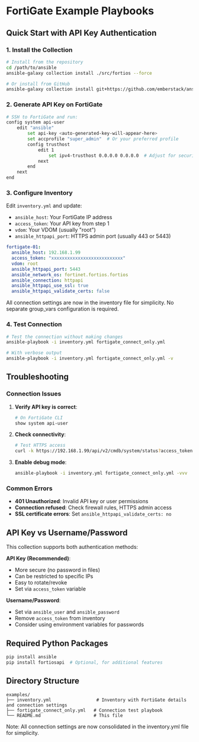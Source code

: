 # FortiGate Example Playbooks

## Quick Start with API Key Authentication

### 1. Install the Collection

```bash
# Install from the repository
cd /path/to/ansible
ansible-galaxy collection install ./src/fortios --force

# Or install from GitHub
ansible-galaxy collection install git+https://github.com/emberstack/ansible.git#/src/fortios
```

### 2. Generate API Key on FortiGate

```bash
# SSH to FortiGate and run:
config system api-user
    edit "ansible"
        set api-key <auto-generated-key-will-appear-here>
        set accprofile "super_admin"  # Or your preferred profile
        config trusthost
            edit 1
                set ipv4-trusthost 0.0.0.0 0.0.0.0  # Adjust for security
            next
        end
    next
end
```

### 3. Configure Inventory

Edit `inventory.yml` and update:
- `ansible_host`: Your FortiGate IP address
- `access_token`: Your API key from step 1
- `vdom`: Your VDOM (usually "root")
- `ansible_httpapi_port`: HTTPS admin port (usually 443 or 5443)

```yaml
fortigate-01:
  ansible_host: 192.168.1.99
  access_token: "xxxxxxxxxxxxxxxxxxxxxxxxxxx"
  vdom: root
  ansible_httpapi_port: 5443
  ansible_network_os: fortinet.fortios.fortios
  ansible_connection: httpapi
  ansible_httpapi_use_ssl: true
  ansible_httpapi_validate_certs: false
```

All connection settings are now in the inventory file for simplicity. No separate group_vars configuration is required.

### 4. Test Connection

```bash
# Test the connection without making changes
ansible-playbook -i inventory.yml fortigate_connect_only.yml

# With verbose output
ansible-playbook -i inventory.yml fortigate_connect_only.yml -v
```


## Troubleshooting

### Connection Issues

1. **Verify API key is correct**:
   ```bash
   # On FortiGate CLI
   show system api-user
   ```

2. **Check connectivity**:
   ```bash
   # Test HTTPS access
   curl -k https://192.168.1.99/api/v2/cmdb/system/status?access_token=YOUR_TOKEN
   ```

3. **Enable debug mode**:
   ```bash
   ansible-playbook -i inventory.yml fortigate_connect_only.yml -vvv
   ```

### Common Errors

- **401 Unauthorized**: Invalid API key or user permissions
- **Connection refused**: Check firewall rules, HTTPS admin access
- **SSL certificate errors**: Set `ansible_httpapi_validate_certs: no`

## API Key vs Username/Password

This collection supports both authentication methods:

**API Key (Recommended)**:
- More secure (no password in files)
- Can be restricted to specific IPs
- Easy to rotate/revoke
- Set via `access_token` variable

**Username/Password**:
- Set via `ansible_user` and `ansible_password`
- Remove `access_token` from inventory
- Consider using environment variables for passwords

## Required Python Packages

```bash
pip install ansible
pip install fortiosapi  # Optional, for additional features
```

## Directory Structure

```
examples/
├── inventory.yml                 # Inventory with FortiGate details and connection settings
├── fortigate_connect_only.yml   # Connection test playbook
└── README.md                    # This file
```

Note: All connection settings are now consolidated in the inventory.yml file for simplicity.